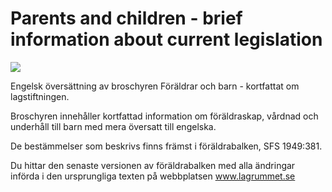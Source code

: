 # Parents and children - brief information about current legislation

![](/contentassets/8d1eded381754ebca85a52d707fe54a8/foraldrar_en150px.jpg?width=150&quality=85)


Engelsk översättning av broschyren Föräldrar och barn \- kortfattat om lagstiftningen.


Broschyren innehåller kortfattad information om föräldraskap, vårdnad och underhåll till barn med mera översatt till engelska.

De bestämmelser som beskrivs finns främst i föräldrabalken, SFS 1949:381\.

Du hittar den senaste versionen av föräldrabalken med alla ändringar införda i den ursprungliga texten på webbplatsen www.lagrummet.se
